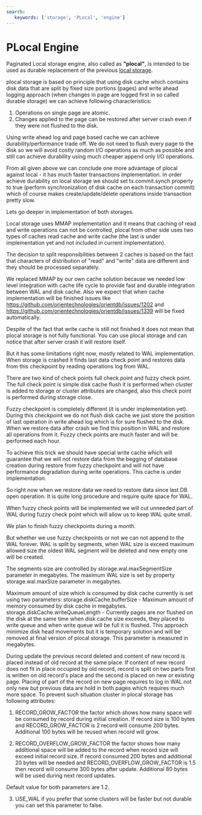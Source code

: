 ```yaml
---
search:
   keywords: ['storage', 'PLocal', 'engine']
---
```


# PLocal Engine

Paginated Local storage engine, also called as **"plocal"**, is intended to be used as durable replacement of the previous [local storage](Local-Storage.md).

plocal storage is based on principle that using disk cache which contains disk data that are split by fixed size portions (pages) and write ahead logging approach (when changes in page are logged first in so called durable storage) we can achieve following characteristics:

1. Operations on single page are atomic.
2. Changes applied to the page can be restored after server crash even if they were not flushed to the disk.

Using write ahead log and page based cache we can achieve durability/performance trade off. We do not need to flush every page to the disk so we will avoid costly random I/O operations as much as possible and still can achieve durability using much cheaper append only I/O operations.

From all given above we can conclude one more advantage of plocal against local - it has much faster transactions implementation. In order achieve durability on local storage we should set tx.commit.synch property to true (perform synchronization of disk cache on each transaction commit) which of course makes
create/update/delete operations inside transaction pretty slow.

Lets go deeper in implementation of both storages.

Local storage uses MMAP implementation and it means that caching of read and write operations can not be controlled, plocal from other side uses two types of caches read cache and write cache (the last is under implementation yet and not included in current implementation).

The decision to split responsibilities between 2 caches is based on the fact that characters of distribution of "read" and "write" data are different and they should be processed separately.

We replaced MMAP by our own cache solution because we needed low level integration with cache life cycle  to provide fast and durable integration between WAL and disk cache. Also we expect that when cache implementation will be finished issues like https://github.com/orientechnologies/orientdb/issues/1202 and https://github.com/orientechnologies/orientdb/issues/1339 will be fixed automatically.

Despite of the fact that write cache is still not finished it does not mean that plocal storage is not fully functional. You can use plocal storage and can notice that after server crash it will restore itself.

But it has some limitations right now, mostly related to WAL implementation.
When storage is crashed it finds last data check point and restores data from this checkpoint by reading operations log from WAL.

There are two kind of check points full check point and fuzzy check point.
The full check point is simple disk cache flush it is performed when cluster is added to storage or cluster attributes are changed, also this check point is performed during storage close.

Fuzzy checkpoint is completely different (it is under implementation yet).
During this checkpoint we do not flush disk cache we just store the position of last operation in write ahead log which is for sure flushed to the disk.
When we restore data after crash we find this position in WAL and restore all operations from it.
Fuzzy check points are much faster and will be performed each hour.

To achieve this trick we should have special write cache which will guarantee that we will not restore data from the begging of database creation during restore from fuzzy checkpoint and will not have performance degradation during write operations. This cache is under implementation.

So right now when we restore data we need to restore data since last DB open operation.
It is quite long procedure and require quite space for WAL.

When fuzzy check points will be implemented we will cut unneeded part of WAL during fuzzy check point which will allow us to keep WAL quite small.

We plan to finish fuzzy checkpoints during a month.

But whether we use fuzzy checkpoints or not we can not append to the WAL forever.
WAL is split by segments, when WAL size is exceed maximum allowed size the oldest WAL segment will be deleted and new empty one will be created.

The segments size are controlled by storage.wal.maxSegmentSize parameter in megabytes.
The maximum WAL size is set by property storage.wal.maxSize parameter in megabytes.

Maximum amount of size which is consumed by disk cache currently is set using two parameters:
storage.diskCache.bufferSize - Maximum amount of memory consumed by disk cache in megabytes.
storage.diskCache.writeQueueLength - Currently pages are nor flushed on the disk at the same time when disk cache size exceeds, they placed to write queue and when write queue will be full it is flushed. This approach minimize disk head movements but it is temporary solution and will be removed at final version of plocal storage. This parameter is measured in megabytes.

During update the previous record deleted and content of new record is placed instead of old record at the same place. If content of new record does not fit in place occupied by old record, record is split on two parts first is written on old record's place and the second is placed on new or existing page.
Placing of part of the record on new page requires to log in WAL not only new but previous data are hold in both pages which requires much more space. To prevent such situation cluster in plocal storage has following attributes:

1. RECORD_GROW_FACTOR the factor which shows how many space will be consumed by record during initial creation. If record size is 100 bytes and RECORD_GROW_FACTOR  is 2 record will consume 200 bytes. Additional 100 bytes will be reused when record will grow.

2. RECORD_OVERFLOW_GROW_FACTOR the factor shows how many additional space will be added to the record when record size will exceed initial record size. If record consumed 200 bytes and additional 20 bytes will be needed and RECORD_OVERFLOW_GROW_FACTOR is 1.5 then record will consume 300 bytes after update. Additional 80 bytes will be used during next record updates.

Default value for both parameters are 1.2.

3. USE_WAL if you prefer that some clusters will be faster but not durable you can set this parameter to false.
